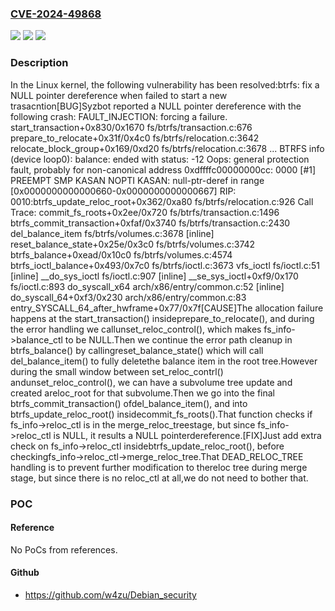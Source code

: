 ### [CVE-2024-49868](https://cve.mitre.org/cgi-bin/cvename.cgi?name=CVE-2024-49868)
![](https://img.shields.io/static/v1?label=Product&message=Linux&color=blue)
![](https://img.shields.io/static/v1?label=Version&message=1da177e4c3f4%3C%201282f001cbf5%20&color=brighgreen)
![](https://img.shields.io/static/v1?label=Vulnerability&message=n%2Fa&color=brighgreen)

### Description

In the Linux kernel, the following vulnerability has been resolved:btrfs: fix a NULL pointer dereference when failed to start a new trasacntion[BUG]Syzbot reported a NULL pointer dereference with the following crash:  FAULT_INJECTION: forcing a failure.   start_transaction+0x830/0x1670 fs/btrfs/transaction.c:676   prepare_to_relocate+0x31f/0x4c0 fs/btrfs/relocation.c:3642   relocate_block_group+0x169/0xd20 fs/btrfs/relocation.c:3678  ...  BTRFS info (device loop0): balance: ended with status: -12  Oops: general protection fault, probably for non-canonical address 0xdffffc00000000cc: 0000 [#1] PREEMPT SMP KASAN NOPTI  KASAN: null-ptr-deref in range [0x0000000000000660-0x0000000000000667]  RIP: 0010:btrfs_update_reloc_root+0x362/0xa80 fs/btrfs/relocation.c:926  Call Trace:   <TASK>   commit_fs_roots+0x2ee/0x720 fs/btrfs/transaction.c:1496   btrfs_commit_transaction+0xfaf/0x3740 fs/btrfs/transaction.c:2430   del_balance_item fs/btrfs/volumes.c:3678 [inline]   reset_balance_state+0x25e/0x3c0 fs/btrfs/volumes.c:3742   btrfs_balance+0xead/0x10c0 fs/btrfs/volumes.c:4574   btrfs_ioctl_balance+0x493/0x7c0 fs/btrfs/ioctl.c:3673   vfs_ioctl fs/ioctl.c:51 [inline]   __do_sys_ioctl fs/ioctl.c:907 [inline]   __se_sys_ioctl+0xf9/0x170 fs/ioctl.c:893   do_syscall_x64 arch/x86/entry/common.c:52 [inline]   do_syscall_64+0xf3/0x230 arch/x86/entry/common.c:83   entry_SYSCALL_64_after_hwframe+0x77/0x7f[CAUSE]The allocation failure happens at the start_transaction() insideprepare_to_relocate(), and during the error handling we callunset_reloc_control(), which makes fs_info->balance_ctl to be NULL.Then we continue the error path cleanup in btrfs_balance() by callingreset_balance_state() which will call del_balance_item() to fully deletethe balance item in the root tree.However during the small window between set_reloc_contrl() andunset_reloc_control(), we can have a subvolume tree update and created areloc_root for that subvolume.Then we go into the final btrfs_commit_transaction() ofdel_balance_item(), and into btrfs_update_reloc_root() insidecommit_fs_roots().That function checks if fs_info->reloc_ctl is in the merge_reloc_treestage, but since fs_info->reloc_ctl is NULL, it results a NULL pointerdereference.[FIX]Just add extra check on fs_info->reloc_ctl insidebtrfs_update_reloc_root(), before checkingfs_info->reloc_ctl->merge_reloc_tree.That DEAD_RELOC_TREE handling is to prevent further modification to thereloc tree during merge stage, but since there is no reloc_ctl at all,we do not need to bother that.

### POC

#### Reference
No PoCs from references.

#### Github
- https://github.com/w4zu/Debian_security

